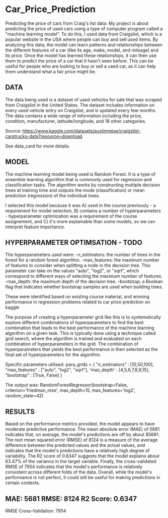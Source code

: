 # Car_Price_Prediction
Predicting the price of cars from Craig's list data:
My project is about predicting the price of used cars using a type of computer program called a "machine learning model". To do this, I used data from Craigslist, which is a popular website in the USA where people can buy and sell used items. By analyzing this data, the model can learn patterns and relationships between the different features of a car (like its age, make, model, and mileage) and its price. Once the model has learned these relationships, it can then use them to predict the price of a car that it hasn't seen before. This can be useful for people who are looking to buy or sell a used car, as it can help them understand what a fair price might be.

## DATA
The data being used is a dataset of used vehicles for sale that was scraped from Craigslist in the United States. The dataset includes information on every used vehicle entry on Craigslist, and is updated every few months. The data contains a wide range of information including the price, condition, manufacturer, latitude/longitude, and 18 other categories. 

Source: https://www.kaggle.com/datasets/austinreese/craigslist-carstrucks-data?resource=download

See data_card for more details.

## MODEL 
The machine learning model being used is Random Forest. It is a type of ensemble learning algorithm that is commonly used for regression and classification tasks. The algorithm works by constructing multiple decision trees at training time and outputs the mode (classification) or mean prediction (regression) of the individual trees.

I selected this model because it was A) used in the course previously - a requirement for model selection,  B) contains a number of hyperparameters - hyperparameter optimization was a requirement of the course assignement, and C) it's more explainable than some models, so we can interpret feature importance.

## HYPERPARAMETER OPTIMSATION - TODO

The hyperparameters used were:
-n_estimators: the number of trees in the forest for a random forest algorithm.
-max_features: the maximum number of features to consider when splitting a node in the decision tree. This parameter can take on the values "auto", "log2", or "sqrt", which correspond to different ways of selecting the maximum number of features.
-max_depth: the maximum depth of the decision tree.
-bootstrap: a Boolean flag that indicates whether bootstrap samples are used when building trees.

These were identified based on existing course material, and winning performance in regression problems related to car price prediction on kaggle

The purpose of creating a hyperparameter grid like this is to systematically explore different combinations of hyperparameters to find the best combination that leads to the best performance of the machine learning algorithm on a given task. This is typically done using a technique called grid search, where the algorithm is trained and evaluated on each combination of hyperparameters in the grid. The combination of hyperparameters that yields the best performance is then selected as the final set of hyperparameters for the algorithm.

Specific parameters utilised: 
para_grids = {
            "n_estimators" : [10,50,100],
            "max_features" : ["auto", "log2", "sqrt"],
            'max_depth' : [4,5,6,7,8,9,15],
            "bootstrap"    : [True, False]
        }
        
The output was:
RandomForestRegressor(bootstrap=False, criterion='friedman_mse', max_depth=15,
                      max_features='log2', random_state=42)        

## RESULTS

Based on the performance metrics provided, the model appears to have moderate predictive performance. The mean absolute error (MAE) of 5681 indicates that, on average, the model's predictions are off by about $5681. The root mean squared error (RMSE) of 8124 is a measure of the average difference between the predicted values and the actual values, and indicates that the model's predictions have a relatively high degree of variability. The R2 score of 0.6347 suggests that the model explains about 63.47% of the variance in the target variable. Finally, the cross-validated RMSE of 7954 indicates that the model's performance is relatively consistent across different folds of the data. Overall, while the model's performance is not perfect, it could still be useful for making predictions in certain contexts.


MAE: 5681
RMSE: 8124
R2 Score: 0.6347
------------------------------
RMSE Cross-Validation: 7954
